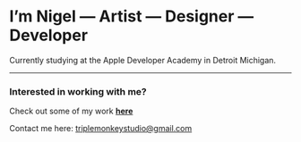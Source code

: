 # I’m Nigel — Artist — Designer — Developer #

Currently studying at the Apple Developer Academy in Detroit Michigan.

---

### Interested in working with me? ###
Check out some of my work **[here](https://triplemonkeystudio.com)**

Contact me here: triplemonkeystudio@gmail.com
 
<!---
TripleMonkey/TripleMonkey is a ✨ special ✨ repository because its `README.md` (this file) appears on your GitHub profile.
You can click the Preview link to take a look at your changes.
--->
